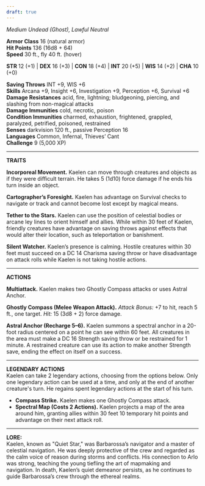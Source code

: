 ```yaml
---
draft: true
---
```


_Medium Undead (Ghost), Lawful Neutral_

**Armor Class** 16 (natural armor)  
**Hit Points** 136 (16d8 + 64)  
**Speed** 30 ft., fly 40 ft. (hover)

**STR** 12 (+1) | **DEX** 16 (+3) | **CON** 18 (+4) | **INT** 20 (+5) | **WIS** 14 (+2) | **CHA** 10 (+0)

**Saving Throws** INT +9, WIS +6  
**Skills** Arcana +9, Insight +6, Investigation +9, Perception +6, Survival +6  
**Damage Resistances** acid, fire, lightning; bludgeoning, piercing, and slashing from non-magical attacks  
**Damage Immunities** cold, necrotic, poison  
**Condition Immunities** charmed, exhaustion, frightened, grappled, paralyzed, petrified, poisoned, restrained  
**Senses** darkvision 120 ft., passive Perception 16  
**Languages** Common, Infernal, Thieves’ Cant  
**Challenge** 9 (5,000 XP)

---

**TRAITS**

**Incorporeal Movement.** Kaelen can move through creatures and objects as if they were difficult terrain. He takes 5 (1d10) force damage if he ends his turn inside an object.

**Cartographer’s Foresight.** Kaelen has advantage on Survival checks to navigate or track and cannot become lost except by magical means.

**Tether to the Stars.** Kaelen can use the position of celestial bodies or arcane ley lines to orient himself and allies. While within 30 feet of Kaelen, friendly creatures have advantage on saving throws against effects that would alter their location, such as teleportation or banishment.

**Silent Watcher.** Kaelen’s presence is calming. Hostile creatures within 30 feet must succeed on a DC 14 Charisma saving throw or have disadvantage on attack rolls while Kaelen is not taking hostile actions.

---

**ACTIONS**

**Multiattack.** Kaelen makes two Ghostly Compass attacks or uses Astral Anchor.

**Ghostly Compass (Melee Weapon Attack).** _Attack Bonus:_ +7 to hit, reach 5 ft., one target. _Hit:_ 15 (3d8 + 2) force damage.

**Astral Anchor (Recharge 5–6).** Kaelen summons a spectral anchor in a 20-foot radius centered on a point he can see within 60 feet. All creatures in the area must make a DC 16 Strength saving throw or be restrained for 1 minute. A restrained creature can use its action to make another Strength save, ending the effect on itself on a success.

---

**LEGENDARY ACTIONS**  
Kaelen can take 2 legendary actions, choosing from the options below. Only one legendary action can be used at a time, and only at the end of another creature's turn. He regains spent legendary actions at the start of his turn.

- **Compass Strike.** Kaelen makes one Ghostly Compass attack.
- **Spectral Map (Costs 2 Actions).** Kaelen projects a map of the area around him, granting allies within 30 feet 10 temporary hit points and advantage on their next attack roll.

---

**LORE:**  
Kaelen, known as "Quiet Star," was Barbarossa’s navigator and a master of celestial navigation. He was deeply protective of the crew and regarded as the calm voice of reason during storms and conflicts. His connection to Arlo was strong, teaching the young tiefling the art of mapmaking and navigation. In death, Kaelen’s quiet demeanor persists, as he continues to guide Barbarossa’s crew through the ethereal realms.